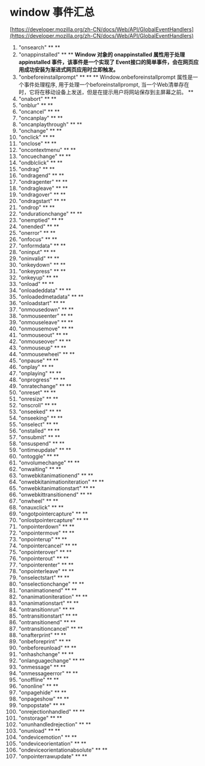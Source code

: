 # window 事件汇总
[https://developer.mozilla.org/zh-CN/docs/Web/API/GlobalEventHandlers](https://developer.mozilla.org/zh-CN/docs/Web/API/GlobalEventHandlers)

1. "onsearch" ** **
2. "onappinstalled" ** ** **Window 对象的 onappinstalled 属性用于处理 appinstalled  事件，该事件是一个实现了 Event接口的简单事件，会在网页应用成功安装为渐进式网页应用时立即触发。**
3. "onbeforeinstallprompt" ** ** ** Window.onbeforeinstallprompt 属性是一个事件处理程序, 用于处理一个beforeinstallprompt, 当一个Web清单存在时，它将在移动设备上发送，但是在提示用户将网站保存到主屏幕之前。 **
4. "onabort" ** **
5. "onblur" ** **
6. "oncancel" ** **
7. "oncanplay" ** **
8. "oncanplaythrough" ** **
9. "onchange" ** **
10. "onclick" ** **
11. "onclose" ** **
12. "oncontextmenu" ** **
13. "oncuechange" ** **
14. "ondblclick" ** **
15. "ondrag" ** **
16. "ondragend" ** **
17. "ondragenter" ** **
18. "ondragleave" ** **
19. "ondragover" ** **
20. "ondragstart" ** **
21. "ondrop" ** **
22. "ondurationchange" ** **
23. "onemptied" ** **
24. "onended" ** **
25. "onerror" ** **
26. "onfocus" ** **
27. "onformdata" ** **
28. "oninput" ** **
29. "oninvalid" ** **
30. "onkeydown" ** **
31. "onkeypress" ** **
32. "onkeyup" ** **
33. "onload" ** **
34. "onloadeddata" ** **
35. "onloadedmetadata" ** **
36. "onloadstart" ** **
37. "onmousedown" ** **
38. "onmouseenter" ** **
39. "onmouseleave" ** **
40. "onmousemove" ** **
41. "onmouseout" ** **
42. "onmouseover" ** **
43. "onmouseup" ** **
44. "onmousewheel" ** **
45. "onpause" ** **
46. "onplay" ** **
47. "onplaying" ** **
48. "onprogress" ** **
49. "onratechange" ** **
50. "onreset" ** **
51. "onresize" ** **
52. "onscroll" ** **
53. "onseeked" ** **
54. "onseeking" ** **
55. "onselect" ** **
56. "onstalled" ** **
57. "onsubmit" ** **
58. "onsuspend" ** **
59. "ontimeupdate" ** **
60. "ontoggle" ** **
61. "onvolumechange" ** **
62. "onwaiting" ** **
63. "onwebkitanimationend" ** **
64. "onwebkitanimationiteration" ** **
65. "onwebkitanimationstart" ** **
66. "onwebkittransitionend" ** **
67. "onwheel" ** **
68. "onauxclick" ** **
69. "ongotpointercapture" ** **
70. "onlostpointercapture" ** **
71. "onpointerdown" ** **
72. "onpointermove" ** **
73. "onpointerup" ** **
74. "onpointercancel" ** **
75. "onpointerover" ** **
76. "onpointerout" ** **
77. "onpointerenter" ** **
78. "onpointerleave" ** **
79. "onselectstart" ** **
80. "onselectionchange" ** **
81. "onanimationend" ** **
82. "onanimationiteration" ** **
83. "onanimationstart" ** **
84. "ontransitionrun" ** **
85. "ontransitionstart" ** **
86. "ontransitionend" ** **
87. "ontransitioncancel" ** **
88. "onafterprint" ** **
89. "onbeforeprint" ** **
90. "onbeforeunload" ** **
91. "onhashchange" ** **
92. "onlanguagechange" ** **
93. "onmessage" ** **
94. "onmessageerror" ** **
95. "onoffline" ** **
96. "ononline" ** **
97. "onpagehide" ** **
98. "onpageshow" ** **
99. "onpopstate" ** **
100. "onrejectionhandled" ** **
101. "onstorage" ** **
102. "onunhandledrejection" ** **
103. "onunload" ** **
104. "ondevicemotion" ** **
105. "ondeviceorientation" ** **
106. "ondeviceorientationabsolute" ** **
107. "onpointerrawupdate" ** **
